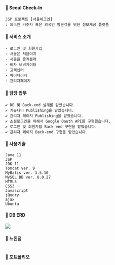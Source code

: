 #### 📌 Seoul Check-In
```
JSP 프로젝트 [서울체크인]
: 외국인 거주자 혹은 외국인 방문객을 위한 정보제공 플랫폼
```

#### 📌 서비스 소개
```
· 로그인 및 회원가입
· 서울은 처음이지
· 서울을 즐겨볼래
· 비자 네비게이터
· 고객센터
· 마이페이지
· 관리자페이지
```

#### 📌 담당 업무
```
✔ DB 및 Back-end 설계를 맡았습니다.
✔ 커뮤니티 Publishing을 맡았습니다.
✔ 관리자 페이지 Publishing을 맡았습니다.
✔ 소셜로그인을 위해서 Google Oauth API를 구현했습니다.
✔ 로그인 및 회원가입 Back-end 구현을 맡았습니다.
✔ 관리자 페이지 Back-end 구현을 맡았습니다.
```

#### 📌 사용기술
```
Java 11
JSP
JDK 11
Tomcat ver. 9
MyBatis ver. 3.5.10
MySQL DB ver. 8.0.27
HTML5
CSS3
Javascript
jQuery
ajax
Ubuntu
```

#### 📌 DB ERD
<img src="https://user-images.githubusercontent.com/114063255/209525747-536c57a4-531e-406b-99ca-5611eb75b6d8.png"/>

#### 📌 느낀점
```
```

#### 📌 포트폴리오




